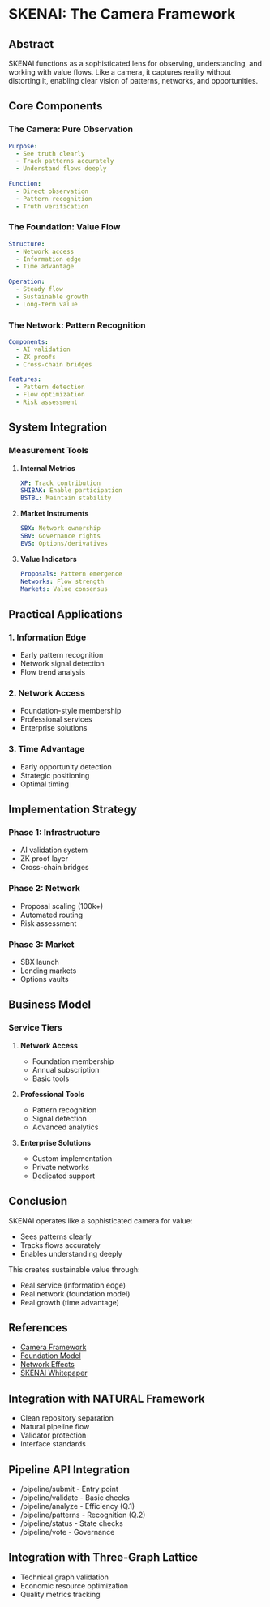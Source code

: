# SKENAI: The Camera Framework

## Abstract

SKENAI functions as a sophisticated lens for observing, understanding, and working with value flows. Like a camera, it captures reality without distorting it, enabling clear vision of patterns, networks, and opportunities.

## Core Components

### The Camera: Pure Observation
```yaml
Purpose:
  - See truth clearly
  - Track patterns accurately
  - Understand flows deeply
  
Function:
  - Direct observation
  - Pattern recognition
  - Truth verification
```

### The Foundation: Value Flow
```yaml
Structure:
  - Network access
  - Information edge
  - Time advantage
  
Operation:
  - Steady flow
  - Sustainable growth
  - Long-term value
```

### The Network: Pattern Recognition
```yaml
Components:
  - AI validation
  - ZK proofs
  - Cross-chain bridges
  
Features:
  - Pattern detection
  - Flow optimization
  - Risk assessment
```

## System Integration

### Measurement Tools

1. **Internal Metrics**
   ```yaml
   XP: Track contribution
   SHIBAK: Enable participation
   BSTBL: Maintain stability
   ```

2. **Market Instruments**
   ```yaml
   SBX: Network ownership
   SBV: Governance rights
   EVS: Options/derivatives
   ```

3. **Value Indicators**
   ```yaml
   Proposals: Pattern emergence
   Networks: Flow strength
   Markets: Value consensus
   ```

## Practical Applications

### 1. Information Edge
- Early pattern recognition
- Network signal detection
- Flow trend analysis

### 2. Network Access
- Foundation-style membership
- Professional services
- Enterprise solutions

### 3. Time Advantage
- Early opportunity detection
- Strategic positioning
- Optimal timing

## Implementation Strategy

### Phase 1: Infrastructure
- AI validation system
- ZK proof layer
- Cross-chain bridges

### Phase 2: Network
- Proposal scaling (100k+)
- Automated routing
- Risk assessment

### Phase 3: Market
- SBX launch
- Lending markets
- Options vaults

## Business Model

### Service Tiers
1. **Network Access**
   - Foundation membership
   - Annual subscription
   - Basic tools

2. **Professional Tools**
   - Pattern recognition
   - Signal detection
   - Advanced analytics

3. **Enterprise Solutions**
   - Custom implementation
   - Private networks
   - Dedicated support

## Conclusion

SKENAI operates like a sophisticated camera for value:
- Sees patterns clearly
- Tracks flows accurately
- Enables understanding deeply

This creates sustainable value through:
- Real service (information edge)
- Real network (foundation model)
- Real growth (time advantage)

## References
- [Camera Framework](Camera-Framework.md)
- [Foundation Model](Foundation-Model.md)
- [Network Effects](Network-Effects.md)
- [SKENAI Whitepaper](../../WHITEPAPER.md)


## Integration with NATURAL Framework
- Clean repository separation
- Natural pipeline flow
- Validator protection
- Interface standards

## Pipeline API Integration
- /pipeline/submit - Entry point
- /pipeline/validate - Basic checks
- /pipeline/analyze - Efficiency (Q.1)
- /pipeline/patterns - Recognition (Q.2)
- /pipeline/status - State checks
- /pipeline/vote - Governance

## Integration with Three-Graph Lattice
- Technical graph validation
- Economic resource optimization
- Quality metrics tracking